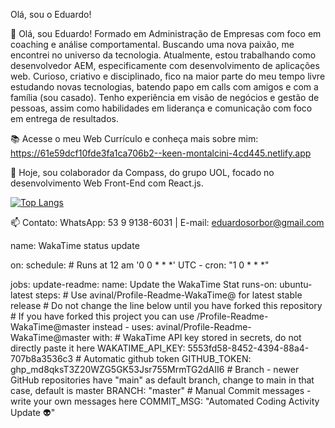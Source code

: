 Olá, sou o Eduardo!

🌱 Olá, sou Eduardo! Formado em Administração de Empresas com foco em coaching e análise comportamental. Buscando uma nova paixão, me encontrei no universo da tecnologia. Atualmente, estou trabalhando como desenvolvedor AEM, especificamente com desenvolvimento de aplicações web. Curioso, criativo e disciplinado, fico na maior parte do meu tempo livre estudando novas tecnologias, batendo papo em calls com amigos e com a família (sou casado). Tenho experiência em visão de negócios e gestão de pessoas, assim como habilidades em liderança e comunicação com foco em entrega de resultados.

:books: Acesse o meu Web Currículo e conheça mais sobre mim: https://61e59dcf10fde3fa1ca706b2--keen-montalcini-4cd445.netlify.app

:hammer: Hoje, sou colaborador da Compass, do grupo UOL, focado no desenvolvimento Web Front-End com React.js.

[![Top Langs](https://github-readme-stats.vercel.app/api/top-langs/?username=Eduardo-SBorges)](https://github.com/Eduardo-SBorges/github-readme-stats)


📫 Contato:
WhatsApp: 53 9 9138-6031
| E-mail: eduardosorbor@gmail.com

name: WakaTime status update

on:
  schedule:
    # Runs at 12 am  '0 0 * * *'  UTC
    - cron: "1 0 * * *"

jobs:
  update-readme:
    name: Update the WakaTime Stat
    runs-on: ubuntu-latest
    steps:
      # Use avinal/Profile-Readme-WakaTime@<latest-release-tag> for latest stable release
      # Do not change the line below until you have forked this repository
      # If you have forked this project you can use <username>/Profile-Readme-WakaTime@master instead
      - uses: avinal/Profile-Readme-WakaTime@master
        with:
          # WakaTime API key stored in secrets, do not directly paste it here
          WAKATIME_API_KEY: 5553fd58-8452-4394-88a4-707b8a3536c3
          # Automatic github token
          GITHUB_TOKEN: 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
          # Branch - newer GitHub repositories have "main" as default branch, change to main in that case, default is master
          BRANCH: "master"
          # Manual Commit messages - write your own messages here
          COMMIT_MSG: "Automated Coding Activity Update :alien:"
